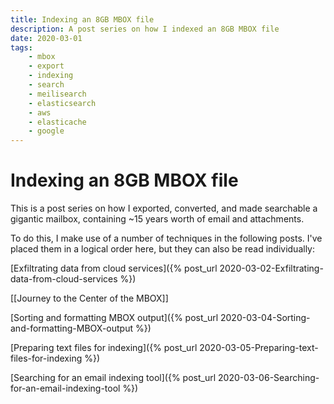 ```yaml
---
title: Indexing an 8GB MBOX file
description: A post series on how I indexed an 8GB MBOX file
date: 2020-03-01
tags:
    - mbox
    - export
    - indexing
    - search
    - meilisearch
    - elasticsearch
    - aws
    - elasticache
    - google
---
```


# Indexing an 8GB MBOX file

This is a post series on how I exported, converted, and made searchable a
gigantic mailbox, containing ~15 years worth of email and attachments.

To do this, I make use of a number of techniques in the following posts. I've placed them in a logical order here, but they can also be read individually:

[Exfiltrating data from cloud services]({% post_url 2020-03-02-Exfiltrating-data-from-cloud-services %})

[[Journey to the Center of the MBOX]]

[Sorting and formatting MBOX output]({% post_url 2020-03-04-Sorting-and-formatting-MBOX-output %})

[Preparing text files for indexing]({% post_url 2020-03-05-Preparing-text-files-for-indexing %})

[Searching for an email indexing tool]({% post_url 2020-03-06-Searching-for-an-email-indexing-tool %})
